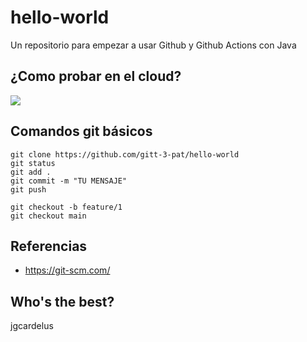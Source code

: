 # hello-world

Un repositorio para empezar a usar Github y Github Actions con Java

## ¿Como probar en el cloud?

[![](https://gitpod.io/button/open-in-gitpod.svg)](https://gitpod.io/#https://github.com/gitt-3-pat/hello-world)

## Comandos git básicos

```
git clone https://github.com/gitt-3-pat/hello-world
git status
git add .
git commit -m "TU MENSAJE"
git push

git checkout -b feature/1
git checkout main
```

## Referencias

- https://git-scm.com/

## Who's the best?
jgcardelus
